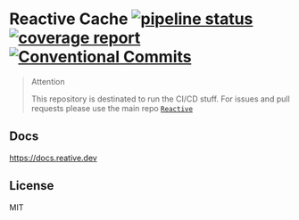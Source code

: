 # Reactive Cache [![pipeline status](https://gitlab.com/reactive-team/test-cache/badges/master/pipeline.svg)](https://gitlab.com/reactive-team/test-cache/commits/master) [![coverage report](https://gitlab.com/reactive-team/test-cache/badges/master/coverage.svg)](https://gitlab.com/reactive-team/test-cache/commits/master) [![Conventional Commits](https://img.shields.io/badge/commitizen-friendly-brightgreen.svg)](https://conventionalcommits.org)

> Attention
>
> This repository is destinated to run the CI/CD stuff. For issues and pull requests please use the main repo [`Reactive`](https://github.com/stewwan/reactive)

## Docs

https://docs.reative.dev

## License

MIT
